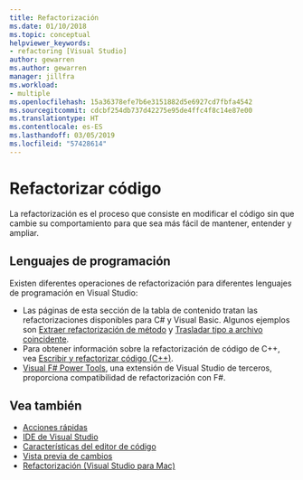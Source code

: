 ```yaml
---
title: Refactorización
ms.date: 01/10/2018
ms.topic: conceptual
helpviewer_keywords:
- refactoring [Visual Studio]
author: gewarren
ms.author: gewarren
manager: jillfra
ms.workload:
- multiple
ms.openlocfilehash: 15a36378efe7b6e3151882d5e6927cd7fbfa4542
ms.sourcegitcommit: cdcbf254db737d42275e95de4ffc4f8c14e87e00
ms.translationtype: HT
ms.contentlocale: es-ES
ms.lasthandoff: 03/05/2019
ms.locfileid: "57428614"
---
```

# <a name="refactor-code"></a>Refactorizar código

La refactorización es el proceso que consiste en modificar el código sin que cambie su comportamiento para que sea más fácil de mantener, entender y ampliar.

## <a name="programming-languages"></a>Lenguajes de programación

Existen diferentes operaciones de refactorización para diferentes lenguajes de programación en Visual Studio:

- Las páginas de esta sección de la tabla de contenido tratan las refactorizaciones disponibles para C# y Visual Basic. Algunos ejemplos son [Extraer refactorización de método](reference/extract-method.md) y [Trasladar tipo a archivo coincidente](reference/move-type-to-matching-file.md).
- Para obtener información sobre la refactorización de código de C++, vea [Escribir y refactorizar código (C++)](/cpp/ide/writing-and-refactoring-code-cpp).
- [Visual F# Power Tools](https://marketplace.visualstudio.com/items?itemName=FSharpSoftwareFoundation.VisualFPowerTools), una extensión de Visual Studio de terceros, proporciona compatibilidad de refactorización con F#.

## <a name="see-also"></a>Vea también

- [Acciones rápidas](../ide/quick-actions.md)
- [IDE de Visual Studio](../get-started/visual-studio-ide.md)
- [Características del editor de código](../ide/writing-code-in-the-code-and-text-editor.md)
- [Vista previa de cambios](../ide/preview-changes.md)
- [Refactorización (Visual Studio para Mac)](/visualstudio/mac/refactoring)
